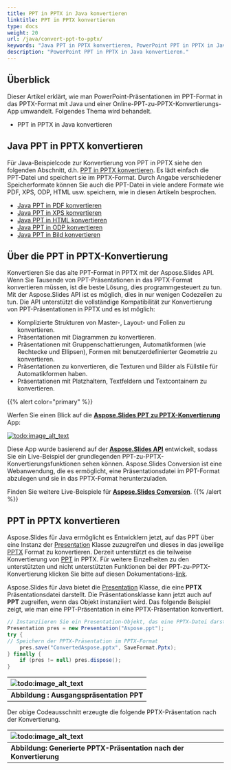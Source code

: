 ```yaml
---
title: PPT in PPTX in Java konvertieren
linktitle: PPT in PPTX konvertieren
type: docs
weight: 20
url: /java/convert-ppt-to-pptx/
keywords: "Java PPT in PPTX konvertieren, PowerPoint PPT in PPTX in Java"
description: "PowerPoint PPT in PPTX in Java konvertieren."
---
```


## **Überblick**

Dieser Artikel erklärt, wie man PowerPoint-Präsentationen im PPT-Format in das PPTX-Format mit Java und einer Online-PPT-zu-PPTX-Konvertierungs-App umwandelt. Folgendes Thema wird behandelt.

- PPT in PPTX in Java konvertieren

## **Java PPT in PPTX konvertieren**

Für Java-Beispielcode zur Konvertierung von PPT in PPTX siehe den folgenden Abschnitt, d.h. [PPT in PPTX konvertieren](#convert-ppt-to-pptx). Es lädt einfach die PPT-Datei und speichert sie im PPTX-Format. Durch Angabe verschiedener Speicherformate können Sie auch die PPT-Datei in viele andere Formate wie PDF, XPS, ODP, HTML usw. speichern, wie in diesen Artikeln besprochen.

- [Java PPT in PDF konvertieren](https://docs.aspose.com/slides/java/convert-powerpoint-to-pdf/)
- [Java PPT in XPS konvertieren](https://docs.aspose.com/slides/java/convert-powerpoint-to-xps/)
- [Java PPT in HTML konvertieren](https://docs.aspose.com/slides/java/convert-powerpoint-to-html/)
- [Java PPT in ODP konvertieren](https://docs.aspose.com/slides/java/save-presentation/)
- [Java PPT in Bild konvertieren](https://docs.aspose.com/slides/java/convert-powerpoint-to-png/)

## **Über die PPT in PPTX-Konvertierung**
Konvertieren Sie das alte PPT-Format in PPTX mit der Aspose.Slides API. Wenn Sie Tausende von PPT-Präsentationen in das PPTX-Format konvertieren müssen, ist die beste Lösung, dies programmgesteuert zu tun. Mit der Aspose.Slides API ist es möglich, dies in nur wenigen Codezeilen zu tun. Die API unterstützt die vollständige Kompatibilität zur Konvertierung von PPT-Präsentationen in PPTX und es ist möglich:

- Komplizierte Strukturen von Master-, Layout- und Folien zu konvertieren.
- Präsentationen mit Diagrammen zu konvertieren.
- Präsentationen mit Gruppenschattierungen, Automatikformen (wie Rechtecke und Ellipsen), Formen mit benutzerdefinierter Geometrie zu konvertieren.
- Präsentationen zu konvertieren, die Texturen und Bilder als Füllstile für Automatikformen haben.
- Präsentationen mit Platzhaltern, Textfeldern und Textcontainern zu konvertieren.

{{% alert color="primary" %}} 

Werfen Sie einen Blick auf die [**Aspose.Slides PPT zu PPTX-Konvertierung**](https://products.aspose.app/slides/conversion/ppt-to-pptx) App:

[](https://products.aspose.app/slides/conversion/ppt-to-pptx)

[![todo:image_alt_text](ppt-to-pptx.png)](https://products.aspose.app/slides/conversion/ppt-to-pptx)

Diese App wurde basierend auf der [**Aspose.Slides API**](https://products.aspose.com/slides/java/) entwickelt, sodass Sie ein Live-Beispiel der grundlegenden PPT-zu-PPTX-Konvertierungsfunktionen sehen können. Aspose.Slides Conversion ist eine Webanwendung, die es ermöglicht, eine Präsentationsdatei im PPT-Format abzulegen und sie in das PPTX-Format herunterzuladen.

Finden Sie weitere Live-Beispiele für [**Aspose.Slides Conversion**](https://products.aspose.app/slides/conversion/).
{{% /alert %}} 

## **PPT in PPTX konvertieren**
Aspose.Slides für Java ermöglicht es Entwicklern jetzt, auf das PPT über eine Instanz der [Presentation](https://reference.aspose.com/slides/java/com.aspose.slides/presentation) Klasse zuzugreifen und dieses in das jeweilige [PPTX](https://docs.fileformat.com/presentation/pptx/) Format zu konvertieren. Derzeit unterstützt es die teilweise Konvertierung von [PPT](https://docs.fileformat.com/presentation/ppt/) in PPTX. Für weitere Einzelheiten zu den unterstützten und nicht unterstützten Funktionen bei der PPT-zu-PPTX-Konvertierung klicken Sie bitte auf diesen Dokumentations-[link](/slides/java/ppt-to-pptx-conversion/).

Aspose.Slides für Java bietet die [Presentation](https://reference.aspose.com/slides/java/com.aspose.slides/presentation) Klasse, die eine **PPTX** Präsentationsdatei darstellt. Die Präsentationsklasse kann jetzt auch auf **PPT** zugreifen, wenn das Objekt instanziiert wird. Das folgende Beispiel zeigt, wie man eine PPT-Präsentation in eine PPTX-Präsentation konvertiert.

```java
// Instanziieren Sie ein Presentation-Objekt, das eine PPTX-Datei darstellt
Presentation pres = new Presentation("Aspose.ppt");
try {
// Speichern der PPTX-Präsentation im PPTX-Format
    pres.save("ConvertedAspose.pptx", SaveFormat.Pptx);
} finally {
    if (pres != null) pres.dispose();
}
```

|![todo:image_alt_text](http://i.imgur.com/Y9jaUtI.png)|
| :- |
|**Abbildung : Ausgangspräsentation PPT**|

Der obige Codeausschnitt erzeugte die folgende PPTX-Präsentation nach der Konvertierung.

|![todo:image_alt_text](http://i.imgur.com/tBXF3nA.png)|
| :- |
|**Abbildung: Generierte PPTX-Präsentation nach der Konvertierung**|